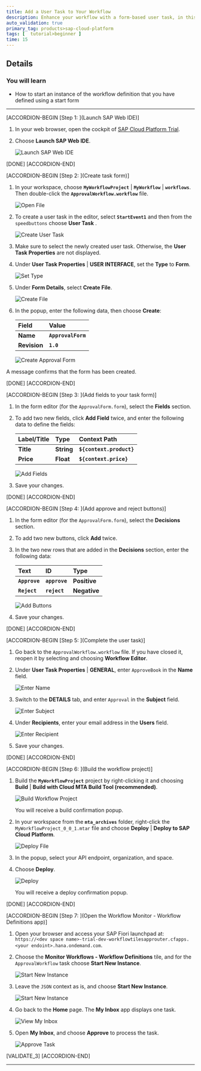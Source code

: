 ```yaml
---
title: Add a User Task to Your Workflow
description: Enhance your workflow with a form-based user task, in this case, to add an approval.
auto_validation: true
primary_tag: products>sap-cloud-platform
tags: [  tutorial>beginner ]
time: 15
---
```


## Details
### You will learn  
  - How to start an instance of the workflow definition that you have defined using a start form

---
[ACCORDION-BEGIN [Step 1: ](Launch SAP Web IDE)]
1. In your web browser, open the cockpit of [SAP Cloud Platform Trial](https://account.hanatrial.ondemand.com/cockpit).

2. Choose **Launch SAP Web IDE**.

   ![Launch SAP Web IDE](launchsapwebide.png)  

[DONE]
[ACCORDION-END]


[ACCORDION-BEGIN [Step 2: ](Create task form)]
1. In your workspace, choose **`MyWorkflowProject`** | **`MyWorkflow`** | **`workflows`**. Then double-click the **`ApprovalWorkflow.workflow`** file.

    ![Open File](open-approvalwf-new.png)

2. To create a user task in the editor, select **`StartEvent1`** and then from the `speedbuttons` choose **User Task** .

    ![Create User Task](create-user-task-no.png)

3. Make sure to select the newly created user task. Otherwise, the **User Task Properties** are not displayed.

4. Under **User Task Properties** | **USER INTERFACE**, set the **Type** to **Form**.

    ![Set Type](set-to-form.png)

5. Under **Form Details**, select **Create File**.

    ![Create File](select-create-file.png)

6. In the popup, enter the following data, then choose **Create**:

    | Field                  | Value                  |
    | :--------------------- | :--------------------- |
    | **Name**               | **`ApprovalForm`**     |
    | **Revision**           | **`1.0`**              |      

    ![Create Approval Form](create-approval-form.png)

A message confirms that the form has been created.

[DONE]
[ACCORDION-END]


[ACCORDION-BEGIN [Step 3: ](Add fields to your task form)]

1. In the form editor (for the ``ApprovalForm.form``), select the **Fields** section.

2. To add two new fields, click **Add Field** twice, and enter the following data to define the fields:

    | Label/Title      | Type          | Context Path                
    | :--------------- | :------------ | :--------------------------
    | **Title**        | **String**    | **`${context.product}`**    
    | **Price**        | **Float**     | **`${context.price}`**      

    ![Add Fields](add-fields.png)

3. Save your changes.

[DONE]
[ACCORDION-END]


[ACCORDION-BEGIN [Step 4: ](Add approve and reject buttons)]

1. In the form editor (for the ``ApprovalForm.form``), select the **Decisions** section.

2. To add two new buttons, click **Add** twice.

3. In the two new rows that are added in the **Decisions** section, enter the following data:

    | **Text**         | **ID**           | **Type**       |
    | :--------------- | :--------------- | :------------- |
    | **`Approve`**    | **`approve`**    | **Positive**   |
    | **`Reject`**     | **`reject`**     | **Negative**   |

    ![Add Buttons](add-buttons.png)

4. Save your changes.

[DONE]
[ACCORDION-END]


[ACCORDION-BEGIN [Step 5: ](Complete the user task)]
1. Go back to the `ApprovalWorkflow.workflow` file. If you have closed it, reopen it by selecting and choosing **Workflow Editor**.

2. Under **User Task Properties** | **GENERAL**, enter `ApproveBook` in the **Name** field.

    ![Enter Name](enter-name-approvebook.png)

3. Switch to the **DETAILS** tab, and enter `Approval` in the **Subject** field.

    ![Enter Subject](enter-subject-approval.png)

4. Under **Recipients**, enter your email address in the **Users** field.

    ![Enter Recipient](enter-recipient.png)

5. Save your changes.

[DONE]
[ACCORDION-END]


[ACCORDION-BEGIN [Step 6: ](Build the workflow project)]

1. Build the **`MyWorkflowProject`** project by right-clicking it and choosing **Build** | **Build with Cloud MTA Build Tool (recommended)**.

    ![Build Workflow Project](build-wf-project-rec.png)

    You will receive a build confirmation popup.

2. In your workspace from the **`mta_archives`** folder, right-click the `MyWorkflowProject_0_0_1.mtar` file and choose **Deploy** | **Deploy to SAP Cloud Platform**.

    ![Deploy File](deploy-wf-mtar-new.png)

3. In the popup, select your API endpoint, organization, and space.

4. Choose **Deploy**.

    ![Deploy](deploy.png)

    You will receive a deploy confirmation popup.

[DONE]
[ACCORDION-END]


[ACCORDION-BEGIN [Step 7: ](Open the Workflow Monitor - Workflow Definitions app)]
1. Open your browser and access your SAP Fiori launchpad at: `https://<dev space name>-trial-dev-workflowtilesapprouter.cfapps.<your endoint>.hana.ondemand.com`.

2. Choose the **Monitor Workflows - Workflow Definitions** tile, and for the `ApprovalWorkflow` task choose **Start New Instance**.

    ![Start New Instance](start-new-instance.png)

3. Leave the `JSON` context as is, and choose **Start New Instance**.

    ![Start New Instance](start-new-instance2.png)

4. Go back to the **Home** page. The **My Inbox** app displays one task.

    ![View My Inbox](my-inbox-task.png)

5. Open **My Inbox**, and choose **Approve** to process the task.

    ![Approve Task](approve-task.png)

[VALIDATE_3]
[ACCORDION-END]

---
